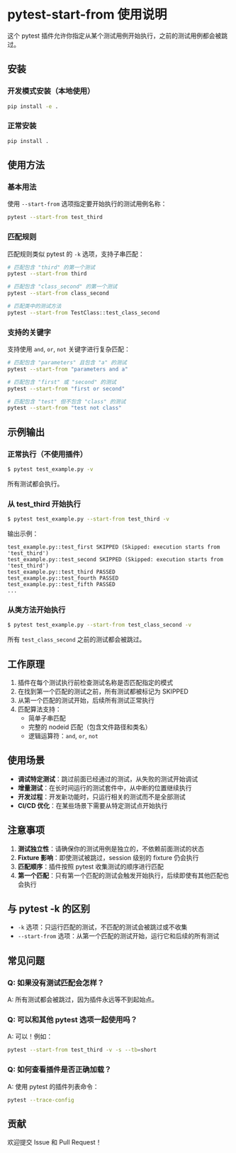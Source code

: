 # pytest-start-from 使用说明

这个 pytest 插件允许你指定从某个测试用例开始执行，之前的测试用例都会被跳过。

## 安装

### 开发模式安装（本地使用）

```bash
pip install -e .
```

### 正常安装

```bash
pip install .
```

## 使用方法

### 基本用法

使用 `--start-from` 选项指定要开始执行的测试用例名称：

```bash
pytest --start-from test_third
```

### 匹配规则

匹配规则类似 pytest 的 `-k` 选项，支持子串匹配：

```bash
# 匹配包含 "third" 的第一个测试
pytest --start-from third

# 匹配包含 "class_second" 的第一个测试
pytest --start-from class_second

# 匹配类中的测试方法
pytest --start-from TestClass::test_class_second
```

### 支持的关键字

支持使用 `and`, `or`, `not` 关键字进行复杂匹配：

```bash
# 匹配包含 "parameters" 且包含 "a" 的测试
pytest --start-from "parameters and a"

# 匹配包含 "first" 或 "second" 的测试
pytest --start-from "first or second"

# 匹配包含 "test" 但不包含 "class" 的测试
pytest --start-from "test not class"
```

## 示例输出

### 正常执行（不使用插件）

```bash
$ pytest test_example.py -v
```

所有测试都会执行。

### 从 test_third 开始执行

```bash
$ pytest test_example.py --start-from test_third -v
```

输出示例：
```
test_example.py::test_first SKIPPED (Skipped: execution starts from 'test_third')
test_example.py::test_second SKIPPED (Skipped: execution starts from 'test_third')
test_example.py::test_third PASSED
test_example.py::test_fourth PASSED
test_example.py::test_fifth PASSED
...
```

### 从类方法开始执行

```bash
$ pytest test_example.py --start-from test_class_second -v
```

所有 `test_class_second` 之前的测试都会被跳过。

## 工作原理

1. 插件在每个测试执行前检查测试名称是否匹配指定的模式
2. 在找到第一个匹配的测试之前，所有测试都被标记为 SKIPPED
3. 从第一个匹配的测试开始，后续所有测试正常执行
4. 匹配算法支持：
   - 简单子串匹配
   - 完整的 nodeid 匹配（包含文件路径和类名）
   - 逻辑运算符：`and`, `or`, `not`

## 使用场景

- **调试特定测试**：跳过前面已经通过的测试，从失败的测试开始调试
- **增量测试**：在长时间运行的测试套件中，从中断的位置继续执行
- **开发过程**：开发新功能时，只运行相关的测试而不是全部测试
- **CI/CD 优化**：在某些场景下需要从特定测试点开始执行

## 注意事项

1. **测试独立性**：请确保你的测试用例是独立的，不依赖前面测试的状态
2. **Fixture 影响**：即使测试被跳过，session 级别的 fixture 仍会执行
3. **匹配顺序**：插件按照 pytest 收集测试的顺序进行匹配
4. **第一个匹配**：只有第一个匹配的测试会触发开始执行，后续即使有其他匹配也会执行

## 与 pytest -k 的区别

- `-k` 选项：只运行匹配的测试，不匹配的测试会被跳过或不收集
- `--start-from` 选项：从第一个匹配的测试开始，运行它和后续的所有测试

## 常见问题

### Q: 如果没有测试匹配会怎样？
A: 所有测试都会被跳过，因为插件永远等不到起始点。

### Q: 可以和其他 pytest 选项一起使用吗？
A: 可以！例如：
```bash
pytest --start-from test_third -v -s --tb=short
```

### Q: 如何查看插件是否正确加载？
A: 使用 pytest 的插件列表命令：
```bash
pytest --trace-config
```

## 贡献

欢迎提交 Issue 和 Pull Request！
